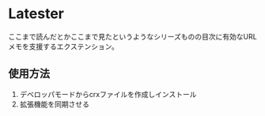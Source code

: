 # Latester
ここまで読んだとかここまで見たというようなシリーズものの目次に有効なURLメモを支援するエクステンション。

## 使用方法
1. デベロッパモードからcrxファイルを作成しインストール
2. 拡張機能を同期させる
